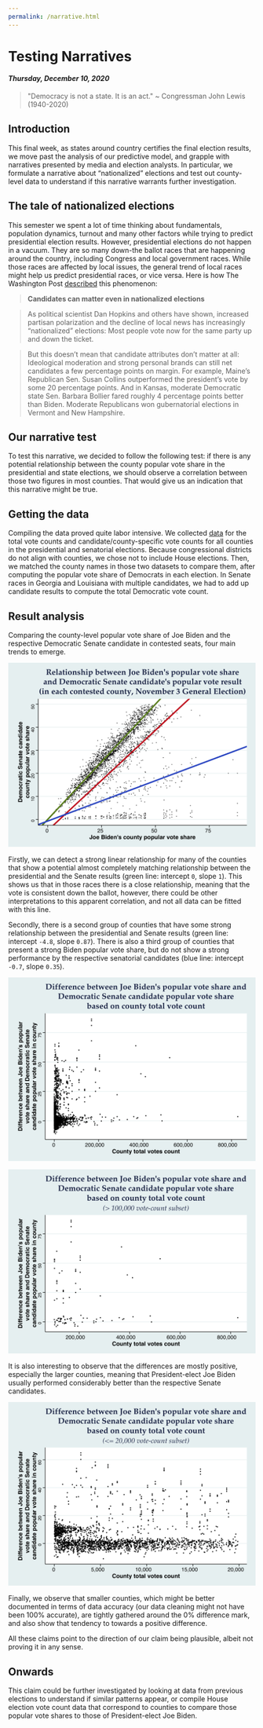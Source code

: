```yaml
---
permalink: /narrative.html
---
```


# **Testing Narratives**
#### ***Thursday, December 10, 2020***

> "Democracy is not a state. It is an act."
> ~ Congressman John Lewis (1940-2020)

## Introduction

This final week, as states around country certifies the final election results, we move past the analysis of our predictive model, and grapple with narratives presented by media and election analysts. In particular, we formulate a narrative about “nationalized” elections and test out county-level data to understand if this narrative warrants further investigation. 

## The tale of nationalized elections

This semester we spent a lot of time thinking about fundamentals, population dynamics, turnout and many other factors while trying to predict presidential election results. However, presidential elections do not happen in a vacuum. They are so many down-the ballot races that are happening around the country, including Congress and local government races. While those races are affected by local issues, the general trend of local races might help us predict presidential races, or vice versa.  Here is how The Washington Post [described](https://www.washingtonpost.com/politics/2020/11/07/here-are-six-big-takeaways-2020-elections/) this phenomenon:

>**Candidates can matter even in nationalized elections**

>

>As political scientist Dan Hopkins and others have shown, increased partisan polarization and the decline of local news has increasingly “nationalized” elections: Most people vote now for the same party up and down the ticket.


>But this doesn’t mean that candidate attributes don’t matter at all: Ideological moderation and strong personal brands can still net candidates a few percentage points on margin. For example, Maine’s Republican Sen. Susan Collins outperformed the president’s vote by some 20 percentage points. And in Kansas, moderate Democratic state Sen. Barbara Bollier fared roughly 4 percentage points better than Biden. Moderate Republicans won gubernatorial elections in Vermont and New Hampshire.

## Our narrative test

To test this narrative, we decided to follow the following test: if there is any potential relationship between the county popular vote share in the presidential and state elections, we should observe a correlation between those two figures in most counties.  That would give us an indication that this narrative might be true.

## Getting the data

Compiling the data proved quite labor intensive. We collected [data]( https://www.kaggle.com/unanimad/us-election-2020) for the total vote counts and candidate/county-specific vote counts for all counties in the presidential and senatorial elections. Because congressional districts do not align with counties, we chose not to include House elections. Then, we matched the county names in those two datasets to compare them, after computing the popular vote share of Democrats in each election. In Senate races in Georgia and Louisiana with multiple candidates, we had to add up candidate results to compute the total Democratic vote count.

## Result analysis

Comparing the county-level popular vote share of Joe Biden and the respective Democratic Senate candidate in contested seats, four main trends to emerge.

![image](/graph1-nar.png)

Firstly, we can detect a strong linear relationship for many of the counties that show a potential almost completely matching relationship between the presidential and the Senate results (green line: intercept `0`, slope `1`). This shows us that in those races there is a close relationship, meaning that the vote is consistent down the ballot, however, there could be other interpretations to this apparent correlation, and not all data can be fitted with this line.

Secondly, there is a second group of counties that have some strong relationship between the presidential and Senate results (green line: intercept `-4.8`, slope `0.87`). 	There is also a third group of counties that present a strong Biden popular vote share, but do not show a strong performance by the respective senatorial candidates (blue line: intercept `-0.7`, slope `0.35`).

![image](/graph2-nar.png)

![image](/graph4-nar.png)

It is also interesting to observe that the differences are mostly positive, especially the larger counties, meaning that President-elect Joe Biden usually performed considerably better than the respective Senate candidates.

![image](/graph3-nar.png)

Finally, we observe that smaller counties, which might be better documented in terms of data accuracy (our data cleaning might not have been 100% accurate), are tightly gathered around the 0% difference mark, and also show that tendency to towards a positive difference. 

All these claims point to the direction of our claim being plausible, albeit not proving it in any sense.

## Onwards
This claim could be further investigated by looking at data from previous elections to understand if similar patterns appear, or compile House election vote count data that correspond to counties to compare those popular vote shares to those of President-elect Joe Biden.
